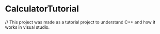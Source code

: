 # CalculatorTutorial
// This project was made as a tutorial project to understand C++ and how it works in visual studio. 
